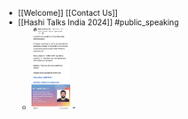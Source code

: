 - [[Welcome]] [[Contact Us]]
- [[Hashi Talks India 2024]] #public_speaking
	- <img src="../assets/image_1732166772272_0.png" alt="image.png" width="70px">
		-